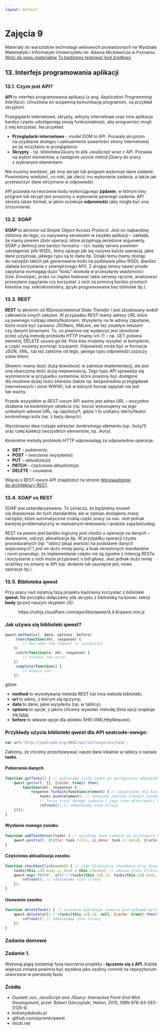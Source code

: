 ```yaml
---
layout: default
---
```

<div class="inner">
	<h1 id="main1">Zajęcia 9</h1>
    <div id="main2" class="h2">Materiały do&nbsp;warsztatów technologii webowych prowadzonych na Wydziale Matematyki i&nbsp;Informatyki Uniwersytetu im. Adama Mickiewicza w Poznaniu.</div>
	<a href="../../index.html" class="button-v button-module">Wróć do&nbsp;spisu materiałów</a>
	<a href="https://jsfiddle.net/" target="blank" class="button-v button-module">Tu będziemy testować kod&nbsp;źródłowy</a>
	<div style="clear: both;"></div>
</div>

## 13. Interfejs programowania aplikacji

### 13.1. Czym jest API?

**API** to interfejs programowania aplikacji (z ang. _Application Programming Interface_). Umożliwia on&nbsp;wzajemną komunikację programom, na&nbsp;przykład skryptom.

Przeglądarki internetowe, skrypty, witryny internetowe oraz&nbsp;inne aplikacje bardzo często udostępniają swoją funkcjonalność, aby&nbsp;programiści mogli z&nbsp;niej korzystać. Na&nbsp;przykład:

- **Przeglądarki internetowe** - model DOM to API. Pozwala skryptom na&nbsp;uzyskanie dostępu i&nbsp;uaktualnienie zawartości strony internetowej po&nbsp;jej wczytaniu w&nbsp;przeglądarce.
- **Skrypty** - np. biblioteka jQuery to plik JavaScript wraz z&nbsp;API. Pozwala na&nbsp;wybór elementów, a&nbsp;następnie użycie metod jQuery do&nbsp;pracy z&nbsp;wybranymi elementami.

Nie musimy wiedzieć, jak inny skrypt lub program wykonuje dane zadanie. Powinniśmy wiedzieć, co&nbsp;robi, jak&nbsp;zlecić mu wykonanie zadania, a&nbsp;także jak przetworzyć dane otrzymane w&nbsp;odpowiedzi.

API pozwala na&nbsp;tworzenie kodu wykonującego **żądanie**, w&nbsp;którym inny program lub&nbsp;skrypt jest proszony o&nbsp;wykonanie pewnego zadania.
API określa także format, w&nbsp;jakim oczekuje **odpowiedzi** (aby&nbsp;mogła być ona zrozumiana).

### 13.2. SOAP

**SOAP** to akronim od _Simple Object Access Protocol_. Jest on&nbsp;najbardziej zbliżony do&nbsp;tego, co&nbsp;nazywamy serwisami w&nbsp;zwykłej aplikacji – zakłada, że&nbsp;mamy pewien zbiór operacji, które&nbsp;przyjmują określone argumenty. SOAP z&nbsp;definicji jest bardzo formalny – tzn.&nbsp;każdy serwis powinien udostępniać plik WSDL, który opisuje jak&nbsp;się&nbsp;nazywa każda operacja, jakie dane przyjmuje, jakiego typu są&nbsp;to&nbsp;dane itp.&nbsp;Dzięki temu mamy dostęp do&nbsp;narzędzi takich jak&nbsp;generowanie kodu na&nbsp;podstawie pliku WSDL (bardzo ułatwia korzystanie z&nbsp;zewnętrznego API). Z&nbsp;drugiej strony nawet proste zapytania wymagają dużo "kodu" dookoła w&nbsp;przesyłanej wiadomości (tzw.&nbsp;_Envelope_), przez&nbsp;co&nbsp;ciężko testować takie serwisy ręcznie, analizować przesyłane zapytania czy&nbsp;korzystać z&nbsp;nich za&nbsp;pomocą bardzo prostych klientów (np.&nbsp;mikrokontrolery, języki programowania bez&nbsp;bibliotek&nbsp;itp.).

### 13.3. REST

**REST** to akronim od _REpresentational State Transfer_ i&nbsp;jest zbudowany wokół całkowicie innych założeń. W&nbsp;przypadku REST mamy adresy URL które są&nbsp;pewnego rodzaju identyfikatorami. Wysyłamy na&nbsp;te adresy zapytanie, które&nbsp;może być zarówno JSONem, XMLem, ale&nbsp;też zwykłym tekstem czy&nbsp;danymi binarnymi. To,&nbsp;co&nbsp;powinno się&nbsp;wydarzyć jest określone przez&nbsp;użytą metodę protokołu HTTP (mamy ich 7) – np.&nbsp;GET pobiera element, DELETE usuwa go&nbsp;itd. Pola klas możemy wysyłać w&nbsp;komplecie, a&nbsp;część możemy pominąć (czasami). Odpowiedź może być w&nbsp;formacie JSON, XML, lub&nbsp;też zależnie od&nbsp;tego, jakiego typu odpowiedzi zażyczy sobie klient.

Słowem: mamy dość dużą dowolność w zakresie implementacji, ale&nbsp;jest ona&nbsp;obarczona dość dużą niepewnością. Tego typu API sprawdza się wyśmienicie w przypadku systemów, które powinny być dostępne dla&nbsp;możliwie dużej ilości klientów (także np.&nbsp;bezpośrednio przeglądarek internetowych i&nbsp;stron WWW), lub&nbsp;w&nbsp;których format zapytań nie&nbsp;jest tak&nbsp;ważny.

Przede wszystkim w REST-owym API ważny jest adres URL – wszystkie działania na&nbsp;konkretnym obiekcie (np.&nbsp;kocie) wykonujemy na&nbsp;jego unikalnym adresie URL, np /api/koty/1, gdzie&nbsp;1&nbsp;to&nbsp;unikalny identyfikator konkretnego kota (np.&nbsp;z&nbsp;bazy danych).

Wyróżniamy dwa rodzaje adresów: _konkretnego_ elementu (np. /koty/1) oraz&nbsp;całej kolekcji (wszystkich elementów, np.&nbsp;/koty).

Konkretne metody protokołu HTTP odpowiadają za&nbsp;odpowiednie operacje:

- **GET** – _pobieranie_;
- **POST** – _tworzenie (wysyłanie)_;
- **PUT** – _aktualizacja_;
- **PATCH** – _częściowa aktualizacja_;
- **DELETE** – _usuwanie_.

Więcej o REST-owym API znajdziesz na stronie <a href="http://www.moseleians.co.uk/wp-content/uploads/cmdm/9632/1422444257_api-restowe-whitepaper.pdf" target="blank">Wprowadzenie do&nbsp;architektury REST</a>.

### 13.4. SOAP vs REST

SOAP jest ustandaryzowany. To&nbsp;oznacza, że&nbsp;będziemy musieli się&nbsp;dopasować do&nbsp;tych standardów, ale&nbsp;w&nbsp;zamian dostajemy masę narzędzi, które&nbsp;automatycznie zrobią część pracy za&nbsp;nas. Jest jednak bardziej problematyczny w&nbsp;manualnym testowaniu i&nbsp;analizie zapytań/usług.

REST na pewno jest bardzo logiczny jesli chodzi o&nbsp;operacje na&nbsp;danych – dodawanie, odczyt, aktualizacja itp. W&nbsp;przypadku operacji czysto proceduralnych (np.&nbsp;"oblicz jakąś wartość na&nbsp;podstawie danych wejściowych") jest on&nbsp;dużo mniej jasny, a&nbsp;brak okreslonych standardów i&nbsp;norm powoduje, że&nbsp;implementacje często nie&nbsp;są&nbsp;zgodne z&nbsp;intencją RESTa i&nbsp;korzystanie z&nbsp;nich może przyprawić o&nbsp;bół głowy. Jest jednak dużo mniej wrażliwy na&nbsp;zmiany w&nbsp;API (np.&nbsp;dodanie lub&nbsp;usunięcie pól, nowe operacje&nbsp;itp.).

### 13.5. Biblioteka **qwest**

Przy pracy nad ostatnią fazą projektu będziemy korzystać z&nbsp;biblioteki **qwest**.
Na&nbsp;początku dołączamy plik skryptu z biblioteką na koniec sekcji **body** (przed naszym skyptem JS): 

<center><span class="preformat">https://cdnjs.cloudflare.com/ajax/libs/qwest/4.4.6/qwest.min.js</span></center>

### Jak używa się biblioteki qwest?

```js
qwest.method(url, data, options, before)
	.then(function(xhr, response) {
		// Run when the request is successful
	})
	.catch(function(e, xhr, response) {
		// Process the error
	})
	.complete(function() {
	 	// Always run
	});
```

gdzie:

- **method** to wywoływana metoda REST lub inna metoda biblioteki;
- **url** to adres, z którym się łączymy;
- **data** to dane, jakie wysyłamy (np. w tablicy);
- **options** to opcje, z jakimi chcemy wywołać metodę (lista opcji znajduje się <a href="https://github.com/pyrsmk/qwest" target="blank">tutaj</a>;
- **before** to własne opcje dla obiektu XHR (XMLHttpRequest).

### Przykłady użycia biblioteki qwest dla API sealcode-owego:

```js
var url='http://sealcode.org:8082/api/v1/resources/task';
```

Załóżmy, że chcemy przechowywać nasze dane lokalnie w&nbsp;tablicy o&nbsp;nazwie **tasks**.

#### Pobieranie danych

```js
function getTasks() { // pobieramy listę zadań po wystąpieniu odpowiedniego zdarzenia
	qwest.get(url, {}, {cache: true}).then(
		function(xhr, response) {
			response.forEach(function(element) { // wywołujemy dla każdego pobranego zasobu
				tasks.push(element); // dodajemy pobrany element zasobu do tablicy "tasks"
				/* Teraz treść danego zadania i jego inne własciwości będą ukrywać się w tasks[index].body.nazwaWlasciwosci, np. tasks[0].body.title - nazwa pierwszego zadania w tablicy! */
				refresh(); // odświeżamy stan strony
	})});
}
```

#### Wysłanie nowego zasobu

```js
function addTaskServer(task) { // wysyłamy nowe zadanie po wciśnięciu klawisza ENTER lub kliknięciu przycisku
	qwest.post(url, {title: task.title, is_done: task.is_done}, {cache: true}); // wysłanie nowego zadania w postaci obiektu o właściwościach "title" i "is_done"
}
```

#### Częściowa aktualizacja zasobu

```js
function checkboxClick(event) { // stan kliknięcia checkboxa przy danym zadaniu (załóżmy, że funkcja wywołuje się po wystąpieniu pewnego zdarzenia
	tasks[this.id].body.is_done = this.checked; // zmiana stanu kliknięcia danego zadania w tablicy (zakładamy, że każde zadanie ma swój identyfikator, dla uproszczenia przyjąłem, że identyfikatorem jest pozycja w tablicy
	qwest.map('PATCH', url+'/'+tasks[this.id].id, tasks[this.id].body, {cache: true}).then(function(xhr, response) { // szukamy odpowiedniego zasobu na serwerze i modyfikujemy jego ciało
		refresh(); // odświeżamy stan strony
	});
}
```

#### Usuwanie zasobu

```js
function deleteTask() { // usuwanie wybranego zadania pod wpływem wystąpienia pewnego zdarzenia
	qwest.delete(url+'/'+tasks[this.id].id, null, {cache: true}).then(function(xhr, response) { // usuwamy zadanie o danym identyfikatorze (tym razem nie musimy przesyłać ciała takiego zadania)
		refresh(); // odświeżamy stan strony
	});
}
```

### Zadania domowe

### Zadanie 1.

Wykonaj piątą (ostatnią) fazę tworzenia projektu - **łączenie się z API**. Każda większa zmiana powinna być wysłana jako osobny commit na repozytorium utworzone w pierwszej fazie.

### Źródła

* Duckett Jon, _JavaScript and JQuery: Interactive Front-End Web Development_, przeł. Robert Górczyński, Helion, 2015, ISBN 978-83-283-0126-9.
* kobietydokodu.pl
* github.com/pyrsmk/qwest
* mickl.net

